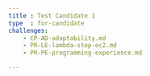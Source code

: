 ```yaml
---
title : Test Candidate 1
type  : for-candidate
challenges:
    - CP-AD-adaptability.md
    - PR-LE-lambda-stop-ec2.md
    - PR-PE-programming-experience.md

---
```

